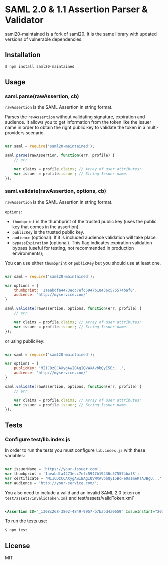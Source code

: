 SAML 2.0 & 1.1 Assertion Parser & Validator
=============
saml20-maintained is a fork of saml20. It is the same library with updated versions of vulnerable dependencies. 

## Installation

```bash
$ npm install saml20-maintained
```

## Usage

### saml.parse(rawAssertion, cb)

`rawAssertion` is the SAML Assertion in string format.

Parses the `rawAssertion` without validating signature, expiration and audience. It allows you to get information from the token like the Issuer name in order to obtain the right public key to validate the token in a multi-providers scenario.

```javascript

var saml = require('saml20-maintained');

saml.parse(rawAssertion, function(err, profile) {
	// err

	var claims = profile.claims; // Array of user attributes;
	var issuer = profile.issuer; // String Issuer name.
});

```

### saml.validate(rawAssertion, options, cb)

`rawAssertion` is the SAML Assertion in string format.

`options`:

* `thumbprint` is the thumbprint of the trusted public key (uses the public key that comes in the assertion).
* `publicKey` is the trusted public key.
* `audience` (optional). If it is included audience validation will take place.
* `bypassExpiration` (optional). This flag indicates expiration validation bypass (useful for testing, not recommended in production environments);

You can use either `thumbprint` or `publicKey` but you should use at least one.

```javascript

var saml = require('saml20-maintained');

var options = {
	thumbprint: '1aeabdfa4473ecc7efc5947b18436c575574baf8',
	audience: 'http://myservice.com/'
}

saml.validate(rawAssertion, options, function(err, profile) {
	// err

	var claims = profile.claims; // Array of user attributes;
	var issuer = profile.issuer; // String Issuer name.
});

```

or using publicKey:

```javascript

var saml = require('saml20-maintained');

var options = {
	publicKey: 'MIICDzCCAXygAwIBAgIQVWXAvbbQyI5Bc...',
	audience: 'http://myservice.com/'
}

saml.validate(rawAssertion, options, function(err, profile) {
	// err

	var claims = profile.claims; // Array of user attributes;
	var issuer = profile.issuer; // String Issuer name.
});

```

## Tests

### Configure test/lib.index.js

In order to run the tests you must configure `lib.index.js` with these variables:

```javascript

var issuerName = 'https://your-issuer.com';
var thumbprint = '1aeabdfa4473ecc7efc5947b19436c575574baf8';
var certificate = 'MIICDzCCAXygAwIBAgIQVWXAvbbQyI5BcFe0ssmeKTAJBgU...';
var audience = 'http://your-service.com/';

```

You also need to include a valid and an invalid SAML 2.0 token on `test/assets/invalidToken.xml` and test/assets/validToken.xml`

```xml

<Assertion ID="_1308c268-38e2-4849-9957-b7babd4a0659" IssueInstant="2014-03-01T04:04:52.919Z" Version="2.0" xmlns="urn:oasis:names:tc:SAML:2.0:assertion"><Issuer>https://your-issuer.com/</Issuer><ds:Signature xmlns:ds="http://www.w3.org/2000/09/xmldsig#"><ds:SignedInfo><ds:CanonicalizationMethod Algorithm="http://www.w3.org/2001/10/xml-exc-c14n#" /><ds:SignatureMethod Algorithm="http://www.w3.org/2001/04/xmldsig-more#rsa-sha256" /><ds:Reference URI="#_1308c268-38e2-4849-9957-b7babd4a0659"><ds:Transforms><ds:Transform Algorithm="http://www.w3.org/2000/09/xmldsig#enveloped-signature" /><ds:Transform Algorithm="http://www.w3.org/2001/10/xml-exc-c14n#" /></ds:Transforms><ds:DigestMethod Algorithm="http://www.w3.org/2001/04/xmlenc#sha256" /><ds:DigestValue>qJQjAuaj7adyLkl6m3T1oRhtYytu4bebq9JcQObZIu8=</ds:DigestValue></ds:Reference></ds:SignedInfo><ds:SignatureValue>amPTOSqkEq5ppbCyUgGgm....</Assertion>

```

To run the tests use:

```bash
$ npm test
```

## License

MIT
